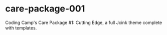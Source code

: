 # care-package-001
Coding Camp's Care Package #1: Cutting Edge, a full Jcink theme complete with templates.
